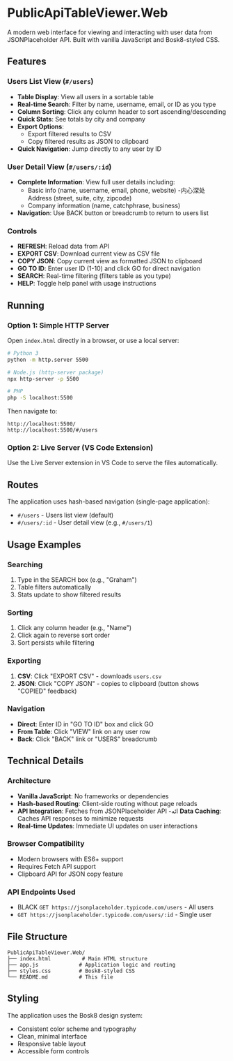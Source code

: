 # PublicApiTableViewer.Web

A modern web interface for viewing and interacting with user data from JSONPlaceholder API. Built with vanilla JavaScript and Bosk8-styled CSS.

## Features

### Users List View (`#/users`)
- **Table Display**: View all users in a sortable table
- **Real-time Search**: Filter by name, username, email, or ID as you type
- **Column Sorting**: Click any column header to sort ascending/descending
- **Quick Stats**: See totals by city and company
- **Export Options**: 
  - Export filtered results to CSV
  - Copy filtered results as JSON to clipboard
- **Quick Navigation**: Jump directly to any user by ID

### User Detail View (`#/users/:id`)
- **Complete Information**: View full user details including:
  - Basic info (name, username, email, phone, website)
  -内心深处 Address (street, suite, city, zipcode)
  - Company information (name, catchphrase, business)
- **Navigation**: Use BACK button or breadcrumb to return to users list

### Controls
- **REFRESH**: Reload data from API
- **EXPORT CSV**: Download current view as CSV file
- **COPY JSON**: Copy current view as formatted JSON to clipboard
- **GO TO ID**: Enter user ID (1-10) and click GO for direct navigation
- **SEARCH**: Real-time filtering (filters table as you type)
- **HELP**: Toggle help panel with usage instructions

## Running

### Option 1: Simple HTTP Server

Open `index.html` directly in a browser, or use a local server:

```bash
# Python 3
python -m http.server 5500

# Node.js (http-server package)
npx http-server -p 5500

# PHP
php -S localhost:5500
```

Then navigate to:
```
http://localhost:5500/
http://localhost:5500/#/users
```

### Option 2: Live Server (VS Code Extension)

Use the Live Server extension in VS Code to serve the files automatically.

## Routes

The application uses hash-based navigation (single-page application):

- `#/users` - Users list view (default)
- `#/users/:id` - User detail view (e.g., `#/users/1`)

## Usage Examples

### Searching
1. Type in the SEARCH box (e.g., "Graham")
2. Table filters automatically
3. Stats update to show filtered results

### Sorting
1. Click any column header (e.g., "Name")
2. Click again to reverse sort order
3. Sort persists while filtering

### Exporting
1. **CSV**: Click "EXPORT CSV" - downloads `users.csv`
2. **JSON**: Click "COPY JSON" - copies to clipboard (button shows "COPIED" feedback)

### Navigation
- **Direct**: Enter ID in "GO TO ID" box and click GO
- **From Table**: Click "VIEW" link on any user row
- **Back**: Click "BACK" link or "USERS" breadcrumb

## Technical Details

### Architecture
- **Vanilla JavaScript**: No frameworks or dependencies
- **Hash-based Routing**: Client-side routing without page reloads
- **API Integration**: Fetches from JSONPlaceholder API
-ائه **Data Caching**: Caches API responses to minimize requests
- **Real-time Updates**: Immediate UI updates on user interactions

### Browser Compatibility
- Modern browsers with ES6+ support
- Requires Fetch API support
- Clipboard API for JSON copy feature

### API Endpoints Used
- BLACK `GET https://jsonplaceholder.typicode.com/users` - All users
- `GET https://jsonplaceholder.typicode.com/users/:id` - Single user

## File Structure

```
PublicApiTableViewer.Web/
├── index.html          # Main HTML structure
├── app.js             # Application logic and routing
├── styles.css         # Bosk8-styled CSS
└── README.md          # This file
```

## Styling

The application uses the Bosk8 design system:
- Consistent color scheme and typography
- Clean, minimal interface
- Responsive table layout
- Accessible form controls
